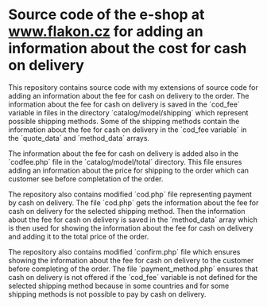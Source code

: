 # Source code of the e-shop at www.flakon.cz for adding an information about the cost for cash on delivery

This repository contains source code with my extensions of source code for adding an information about the fee for cash on delivery to the order. The information about the fee for cash on delivery is saved in the ´cod_fee´ variable in files in the directory ´catalog/model/shipping´ which represent possible shipping methods. Some of the shipping methods contain the information about the fee for cash on delivery in the ´cod_fee variable´ in the ´quote_data´ and ´method_data´ arrays.

The information about the fee for cash on delivery is added also in the ´codfee.php´ file in the ´catalog/model/total´ directory. This file ensures adding an information about the price for shipping to the order which can customer see before completation of the order.

The repository also contains modified ´cod.php´ file representing payment by cash on delivery. The file ´cod.php´ gets the information about the fee for cash on delivery for the selected shipping method. Then the information about the fee for cash on delivery is saved in the ´method_data´ array which is then used for showing the information about the fee for cash on delivery and adding it to the total price of the order.

The repository also contains modified ´confirm.php´ file which ensures showing the information about the fee for cash on delivery to the customer before completing of the order. The file ´payment_method.php´ ensures that cash on delivery is not offered if the ´cod_fee´ variable is not defined for the selected shipping method because in some countries and for some shipping methods is not possible to pay by cash on delivery.